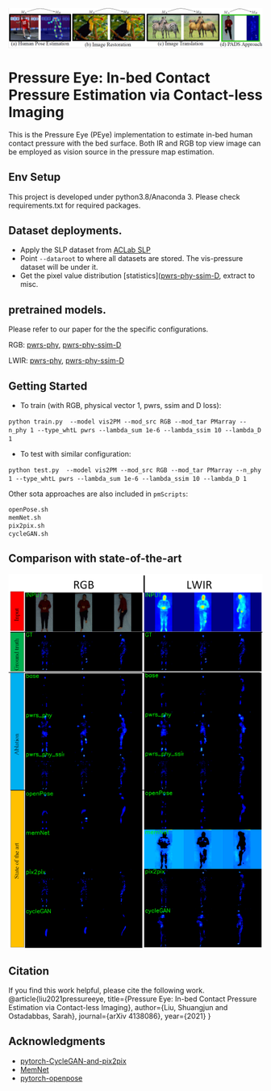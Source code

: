 ![comparison](imgs/comparison.png)

# Pressure Eye: In-bed Contact Pressure Estimation via Contact-less Imaging
This is the Pressure Eye (PEye) implementation to estimate in-bed human contact pressure with the bed surface.  Both IR and RGB top view image can be employed as vision source in the pressure map estimation. 

 
## Env Setup
This project is developed under python3.8/Anaconda 3. Please check requirements.txt for required packages. 

## Dataset deployments.  
- Apply the SLP dataset from [ACLab SLP](https://web.northeastern.edu/ostadabbas/2019/06/27/multimodal-in-bed-pose-estimation/)
- Point `--dataroot` to where all datasets are stored.  The vis-pressure dataset will be under it.  
- Get the pixel value distribution [statistics]([pwrs-phy-ssim-D](http://www.coe.neu.edu/Research/AClab/PEye/hist_pwrs100.json), extract to misc.

## pretrained models.
Please refer to our paper for the the specific configurations.

RGB: 
[pwrs-phy](http://www.coe.neu.edu/Research/AClab/PEye/vis2PM_exp_uc_RGB-2-PMarray_n_phy1_stg3_whtL-pwrs-100.0L2_lap0.001_sum1e-06_ssim0.0_D0.0L3.zip),
[pwrs-phy-ssim-D](http://www.coe.neu.edu/Research/AClab/PEye/vis2PM_exp_uc_RGB-2-PMarray_n_phy1_stg3_whtL-pwrs-100.0L2_lap0.001_sum1e-06_ssim10.0_D1.0L3.zip)

LWIR: 
[pwrs-phy](http://www.coe.neu.edu/Research/AClab/PEye/vis2PM_exp_uc_IR-2-PMarray_n_phy1_stg3_whtL-pwrs-100.0L2_lap0.001_sum1e-06_ssim0.0_D0.0L3.zip),
[pwrs-phy-ssim-D](http://www.coe.neu.edu/Research/AClab/PEye/vis2PM_exp_uc_IR-2-PMarray_n_phy1_stg3_whtL-pwrs-100.0L2_lap0.001_sum1e-06_ssim10.0_D1.0L3.zip)

## Getting Started
- To train (with RGB, physical vector 1,  pwrs,  ssim and D loss): 

`python train.py  --model vis2PM --mod_src RGB --mod_tar PMarray --n_phy 1 --type_whtL pwrs --lambda_sum 1e-6 --lambda_ssim 10 --lambda_D 1
`
- To test with similar configuration:

`python test.py  --model vis2PM --mod_src RGB --mod_tar PMarray --n_phy 1 --type_whtL pwrs --lambda_sum 1e-6 --lambda_ssim 10 --lambda_D 1 
`

Other sota approaches are also included in `pmScripts`:
```
openPose.sh
memNet.sh
pix2pix.sh
cycleGAN.sh
``` 

## Comparison with state-of-the-art
![sota](imgs/grids_RGB-IR.png)

## Citation 
If you find this work helpful, please cite the following work. 
@article{liu2021pressureeye,
  title={Pressure Eye: In-bed Contact Pressure Estimation via Contact-less Imaging},
  author={Liu, Shuangjun and Ostadabbas, Sarah},
  journal={arXiv 4138086},
  year={2021}
}


## Acknowledgments

- [pytorch-CycleGAN-and-pix2pix](https://github.com/junyanz/pytorch-CycleGAN-and-pix2pix)
- [MemNet](https://github.com/wutianyiRosun/MemNet)
- [pytorch-openpose](https://github.com/Hzzone/pytorch-openpose)
